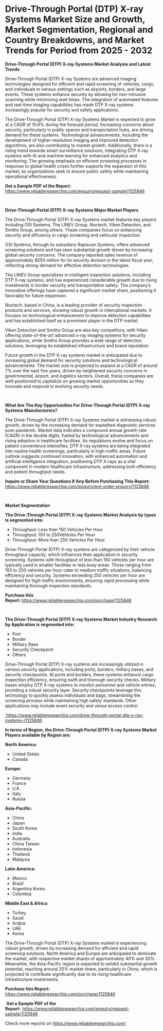 <p><h1>Drive-Through Portal (DTP) X-ray Systems Market Size and Growth, Market Segmentation, Regional and Country Breakdowns, and Market Trends for Period from 2025 -  2032</h1></p><p><strong>Drive-Through Portal (DTP) X-ray Systems Market Analysis and Latest Trends</strong></p>
<p><p>Drive-Through Portal (DTP) X-ray Systems are advanced imaging technologies designed for efficient and rapid screening of vehicles, cargo, and individuals in various settings such as airports, borders, and large events. These systems enhance security by allowing for non-intrusive scanning while minimizing wait times. The integration of automated features and real-time imaging capabilities has made DTP X-ray systems increasingly popular for security and safety applications.</p><p>The Drive-Through Portal (DTP) X-ray Systems Market is expected to grow at a CAGR of 10.6% during the forecast period. Increasing concerns about security, particularly in public spaces and transportation hubs, are driving demand for these systems. Technological advancements, including the development of higher-resolution imaging and improved detection algorithms, are also contributing to market growth. Additionally, there is a rising trend towards smart surveillance solutions, integrating DTP X-ray systems with AI and machine learning for enhanced analytics and monitoring. The growing emphasis on efficient screening processes in response to global health crises further supports the expansion of this market, as organizations seek to ensure public safety while maintaining operational effectiveness.</p></p>
<p><strong>Get a Sample PDF of the Report:&nbsp;</strong> <a href="https://www.reliableresearchiq.com/enquiry/request-sample/1125846?utm_campaign=2885&utm_medium=2&utm_source=Github&utm_content=ia&utm_term=28022025&utm_id=drive-through-portal-dtp-x-ray-systems">https://www.reliableresearchiq.com/enquiry/request-sample/1125846</a></p>
<p>&nbsp;</p>
<p><strong>Drive-Through Portal (DTP) X-ray Systems Major Market Players</strong></p>
<p><p>The Drive-Through Portal (DTP) X-ray Systems market features key players including OSI Systems, The LINEV Group, Nuctech, Viken Detection, and Smiths Group, among others. These companies focus on enhancing security and efficiency in cargo screening and vehicular inspection.</p><p>OSI Systems, through its subsidiary Rapiscan Systems, offers advanced screening solutions and has seen substantial growth driven by increasing global security concerns. The company reported sales revenue of approximately $550 million for its security division in the latest fiscal year, reflecting strong demand for effective detection technologies.</p><p>The LINEV Group specializes in intelligent inspection solutions, including DTP X-ray systems, and has experienced considerable growth due to rising investments in border security and transportation safety. The company’s innovative offerings have captured a significant market share, positioning it favorably for future expansion.</p><p>Nuctech, based in China, is a leading provider of security inspection products and services, showing robust growth in international markets. It focuses on technological enhancement to improve detection capabilities and has established itself as a prominent player in the DTP market.</p><p>Viken Detection and Smiths Group are also key competitors, with Viken offering state-of-the-art advanced x-ray imaging systems for security applications, while Smiths Group provides a wide range of detection solutions, leveraging its established infrastructure and brand reputation.</p><p>Future growth in the DTP X-ray systems market is anticipated due to increasing global demand for security solutions and technological advancements. The market size is projected to expand at a CAGR of around 7% over the next five years, driven by heightened security concerns in governmental, airport, and logistics sectors. Overall, these companies are well-positioned to capitalize on growing market opportunities as they innovate and respond to evolving security needs.</p></p>
<p>&nbsp;</p>
<p><strong>What Are The Key Opportunities For Drive-Through Portal (DTP) X-ray Systems Manufacturers?</strong></p>
<p><p>The Drive-Through Portal (DTP) X-ray Systems market is witnessing robust growth, driven by the increasing demand for expedited diagnostic services post-pandemic. Market data indicates a compound annual growth rate (CAGR) in the double digits, fueled by technological advancements and rising adoption in healthcare facilities. As regulations evolve and focus on patient convenience intensifies, DTP X-ray systems are being integrated into routine health screenings, particularly in high-traffic areas. Future outlook suggests continued innovation, with enhanced automation and artificial intelligence integration, positioning DTP X-rays as a vital component in modern healthcare infrastructure, addressing both efficiency and patient throughput needs.</p></p>
<p><strong>Inquire or Share Your Questions If Any Before Purchasing This Report:</strong> <a href="https://www.reliableresearchiq.com/enquiry/pre-order-enquiry/1125846?utm_campaign=2885&utm_medium=2&utm_source=Github&utm_content=ia&utm_term=28022025&utm_id=drive-through-portal-dtp-x-ray-systems">https://www.reliableresearchiq.com/enquiry/pre-order-enquiry/1125846</a></p>
<p>&nbsp;</p>
<p><strong>Market Segmentation</strong></p>
<p><strong>The Drive-Through Portal (DTP) X-ray Systems Market Analysis by types is segmented into:</strong></p>
<p><ul><li>Throughput: Less than 150 Vehicles Per Hour</li><li>Throughput: 150 to 250Vehicles Per Hour</li><li>Throughput: More than 250 Vehicles Per Hour</li></ul></p>
<p><p>Drive-Through Portal (DTP) X-ray systems are categorized by their vehicle throughput capacity, which influences their application in security screening. Systems with throughput of less than 150 vehicles per hour are typically used in smaller facilities or less busy areas. Those ranging from 150 to 250 vehicles per hour cater to medium traffic situations, balancing efficiency and security. Systems exceeding 250 vehicles per hour are designed for high-traffic environments, ensuring rapid processing while maintaining thorough inspection standards.</p></p>
<p><strong>Purchase this Report:&nbsp;</strong><a href="https://www.reliableresearchiq.com/purchase/1125846?utm_campaign=2885&utm_medium=2&utm_source=Github&utm_content=ia&utm_term=28022025&utm_id=drive-through-portal-dtp-x-ray-systems">https://www.reliableresearchiq.com/purchase/1125846</a></p>
<p>&nbsp;</p>
<p><strong>The Drive-Through Portal (DTP) X-ray Systems Market Industry Research by Application is segmented into:</strong></p>
<p><ul><li>Port</li><li>Border</li><li>Military Base</li><li>Security Checkpoint</li><li>Others</li></ul></p>
<p><p>Drive-Through Portal (DTP) X-ray systems are increasingly utilized in various security applications, including ports, borders, military bases, and security checkpoints. At ports and borders, these systems enhance cargo inspection efficiency, ensuring swift and thorough security checks. Military bases employ DTP X-ray systems to monitor personnel and vehicle entries, providing a robust security layer. Security checkpoints leverage this technology to quickly assess individuals and bags, streamlining the screening process while maintaining high safety standards. Other applications may include event security and venue access control.</p></p>
<p><a href="https://www.reliableresearchiq.com/drive-through-portal-dtp-x-ray-systems-r1125846?utm_campaign=2885&utm_medium=2&utm_source=Github&utm_content=ia&utm_term=28022025&utm_id=drive-through-portal-dtp-x-ray-systems">&nbsp;https://www.reliableresearchiq.com/drive-through-portal-dtp-x-ray-systems-r1125846</a></p>
<p><strong>In terms of Region, the Drive-Through Portal (DTP) X-ray Systems Market Players available by Region are:</strong></p>
<p>
    <p> <strong> North America: </strong>
        <ul>
            <li>United States</li>
            <li>Canada</li>
        </ul>
        </p> 
    <p> <strong> Europe: </strong>
        <ul>
            <li>Germany</li>
            <li>France</li>
            <li>U.K.</li>
            <li>Italy</li>
            <li>Russia</li>
        </ul>
        </p> 
    <p> <strong> Asia-Pacific: </strong>
        <ul>
            <li>China</li>
            <li>Japan</li>
            <li>South Korea</li>
            <li>India</li>
            <li>Australia</li>
            <li>China Taiwan</li>
            <li>Indonesia</li>
            <li>Thailand</li>
            <li>Malaysia</li>
        </ul>
        </p> 
    <p> <strong> Latin America: </strong>
        <ul>
            <li>Mexico</li>
            <li>Brazil</li>
            <li>Argentina Korea</li>
            <li>Colombia</li>
        </ul>
        </p> 
    <p> <strong> Middle East & Africa: </strong>
        <ul>
            <li>Turkey</li>
            <li>Saudi</li>
            <li>Arabia</li>
            <li>UAE</li>
            <li>Korea</li>
        </ul>
    </p>
    </p>
<p><p>The Drive-Through Portal (DTP) X-ray Systems market is experiencing robust growth, driven by increasing demand for efficient and rapid screening solutions. North America and Europe are anticipated to dominate the market, with respective market shares of approximately 40% and 30%. Meanwhile, the Asia-Pacific region is expected to exhibit substantial growth potential, reaching around 20% market share, particularly in China, which is projected to contribute significantly due to its rising healthcare infrastructure investments.</p></p>
<p><strong>Purchase this Report: </strong><a href="https://www.reliableresearchiq.com/purchase/1125846?utm_campaign=2885&utm_medium=2&utm_source=Github&utm_content=ia&utm_term=28022025&utm_id=drive-through-portal-dtp-x-ray-systems">https://www.reliableresearchiq.com/purchase/1125846</a></p>
<p>&nbsp;<strong>Get a Sample PDF of the Report:&nbsp;&nbsp;</strong><a href="https://www.reliableresearchiq.com/enquiry/request-sample/1125846?utm_campaign=2885&utm_medium=2&utm_source=Github&utm_content=ia&utm_term=28022025&utm_id=drive-through-portal-dtp-x-ray-systems">https://www.reliableresearchiq.com/enquiry/request-sample/1125846</a></p>
<p><strong></strong></p>
<p>Check more reports on <a href="https://www.reliableresearchiq.com/?utm_campaign=2885&utm_medium=2&utm_source=Github&utm_content=ia&utm_term=28022025&utm_id=drive-through-portal-dtp-x-ray-systems">https://www.reliableresearchiq.com/</a></p>